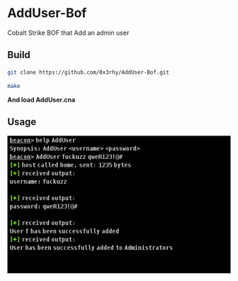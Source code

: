 # AddUser-Bof
Cobalt Strike BOF that Add an admin user

## Build

```sh
git clone https://github.com/0x3rhy/AddUser-Bof.git
```

```sh 
make
```
**And load AddUser.cna**

## Usage

![sample](https://github.com/0x3rhy/AddUser-Bof/blob/main/dist/iXY2823.PNG)
